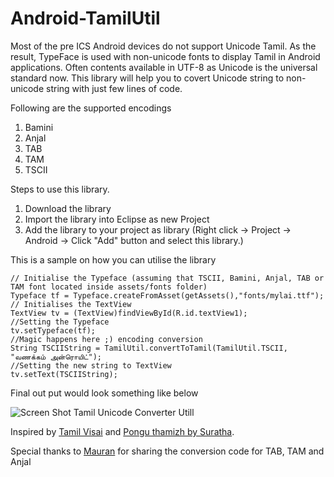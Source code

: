 ﻿Android-TamilUtil
=================

Most of the pre ICS Android devices do not support Unicode Tamil. As the result, TypeFace is used with non-unicode fonts to display Tamil in Android applications. Often contents available in UTF-8 as Unicode is the universal standard now. This library will help you to covert Unicode string to non-unicode string with just few lines of code.

Following are the supported encodings
1. Bamini
2. Anjal
3. TAB
4. TAM
5. TSCII


Steps to use this library.

1. Download the library
2. Import the library into Eclipse as new Project
3. Add the library to your project as library (Right click -> Project -> Android -> Click "Add" button and select this library.)

This is a sample on how you can utilise the library

    // Initialise the Typeface (assuming that TSCII, Bamini, Anjal, TAB or TAM font located inside assets/fonts folder)
    Typeface tf = Typeface.createFromAsset(getAssets(),"fonts/mylai.ttf");
    // Initialises the TextView
    TextView tv = (TextView)findViewById(R.id.textView1);
    //Setting the Typeface
    tv.setTypeface(tf);
    //Magic happens here ;) encoding conversion
    String TSCIIString = TamilUtil.convertToTamil(TamilUtil.TSCII, "வணக்கம் அன்ரொயிட்");
    //Setting the new string to TextView
    tv.setText(TSCIIString);

Final out put would look something like below

![Screen Shot Tamil Unicode Converter Utill](https://raw.github.com/mayooresan/Android-TamilUtil/master/ScreenShot.png "Android Tamil")

Inspired by [Tamil Visai](https://github.com/thamizha/android-tamilvisai) and [Pongu thamizh by Suratha](http://www.suratha.com/reader.htm). 

Special thanks to [Mauran](http://mauran.blogspot.com/) for sharing the conversion code for TAB, TAM and Anjal
